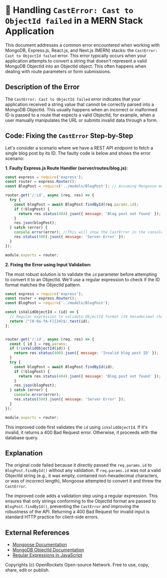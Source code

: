 # 🐞 Handling `CastError: Cast to ObjectId failed` in a MERN Stack Application


This document addresses a common error encountered when working with MongoDB, Express.js, React.js, and Next.js (MERN) stacks: the `CastError: Cast to ObjectId failed` error.  This error typically occurs when your application attempts to convert a string that doesn't represent a valid MongoDB ObjectId into an ObjectId object.  This often happens when dealing with route parameters or form submissions.

## Description of the Error

The `CastError: Cast to ObjectId failed` error indicates that your application received a string value that cannot be correctly parsed into a MongoDB ObjectId.  This usually happens when an incorrect or malformed ID is passed to a route that expects a valid ObjectId,  for example, when a user manually manipulates the URL or submits invalid data through a form.


## Code: Fixing the `CastError` Step-by-Step

Let's consider a scenario where we have a REST API endpoint to fetch a single blog post by its ID.  The faulty code is below and shows the error scenario:

**1. Faulty Express.js Route Handler (server/routes/blog.js):**

```javascript
const express = require('express');
const router = express.Router();
const BlogPost = require('../models/BlogPost'); // Assuming Mongoose model

router.get('/:id', async (req, res) => {
  try {
    const blogPost = await BlogPost.findById(req.params.id);
    if (!blogPost) {
      return res.status(404).json({ message: 'Blog post not found' });
    }
    res.json(blogPost);
  } catch (error) {
    console.error(error); //This will show the CastError in the console
    res.status(500).json({ message: 'Server Error' });
  }
});

module.exports = router;
```

**2. Fixing the Error using Input Validation:**

The most robust solution is to validate the `id` parameter before attempting to convert it to an ObjectId. We'll use a regular expression to check if the ID format matches the ObjectId pattern.

```javascript
const express = require('express');
const router = express.Router();
const BlogPost = require('../models/BlogPost');

const isValidObjectId = (id) => {
  // Regular expression to validate ObjectId format (24 hexadecimal characters)
  return /^[0-9a-fA-F]{24}$/.test(id);
};


router.get('/:id', async (req, res) => {
  const { id } = req.params;
  if (!isValidObjectId(id)) {
    return res.status(400).json({ message: 'Invalid blog post ID' });
  }
  try {
    const blogPost = await BlogPost.findById(id);
    if (!blogPost) {
      return res.status(404).json({ message: 'Blog post not found' });
    }
    res.json(blogPost);
  } catch (error) {
    console.error(error);
    res.status(500).json({ message: 'Server Error' });
  }
});

module.exports = router;

```

This improved code first validates the `id` using `isValidObjectId`. If it's invalid, it returns a 400 Bad Request error. Otherwise, it proceeds with the database query.


## Explanation

The original code failed because it directly passed the `req.params.id` to `BlogPost.findById()` without any validation.  If `req.params.id` was not a valid ObjectId string (e.g., it was empty, contained non-hexadecimal characters, or was of incorrect length), Mongoose attempted to convert it and threw the `CastError`.

The improved code adds a validation step using a regular expression.  This ensures that only strings conforming to the ObjectId format are passed to `BlogPost.findById()`, preventing the `CastError` and improving the robustness of the API.  Returning a 400 Bad Request for invalid input is standard HTTP practice for client-side errors.


## External References

* [Mongoose Documentation](https://mongoosejs.com/docs/)
* [MongoDB ObjectId Documentation](https://www.mongodb.com/docs/manual/reference/method/ObjectId/)
* [Regular Expressions in JavaScript](https://developer.mozilla.org/en-US/docs/Web/JavaScript/Guide/Regular_Expressions)


Copyrights (c) OpenRockets Open-source Network. Free to use, copy, share, edit or publish.

